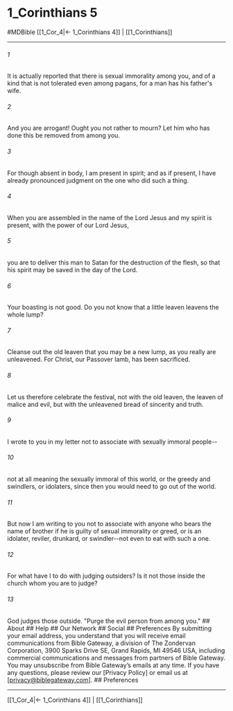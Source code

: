# 1_Corinthians 5
#MDBible
[[1_Cor_4|← 1_Corinthians 4]] | [[1_Corinthians]]

***






###### 1 


It is actually reported that there is sexual immorality among you, and of a kind that is not tolerated even among pagans, for a man has his father's wife. 





###### 2 


And you are arrogant! Ought you not rather to mourn? Let him who has done this be removed from among you. 





###### 3 


For though absent in body, I am present in spirit; and as if present, I have already pronounced judgment on the one who did such a thing. 





###### 4 


When you are assembled in the name of the Lord Jesus and my spirit is present, with the power of our Lord Jesus, 





###### 5 


you are to deliver this man to Satan for the destruction of the flesh, so that his spirit may be saved in the day of the Lord. 





###### 6 


Your boasting is not good. Do you not know that a little leaven leavens the whole lump? 





###### 7 


Cleanse out the old leaven that you may be a new lump, as you really are unleavened. For Christ, our Passover lamb, has been sacrificed. 





###### 8 


Let us therefore celebrate the festival, not with the old leaven, the leaven of malice and evil, but with the unleavened bread of sincerity and truth. 





###### 9 


I wrote to you in my letter not to associate with sexually immoral people-- 





###### 10 


not at all meaning the sexually immoral of this world, or the greedy and swindlers, or idolaters, since then you would need to go out of the world. 





###### 11 


But now I am writing to you not to associate with anyone who bears the name of brother if he is guilty of sexual immorality or greed, or is an idolater, reviler, drunkard, or swindler--not even to eat with such a one. 





###### 12 


For what have I to do with judging outsiders? Is it not those inside the church whom you are to judge? 





###### 13 


God judges those outside. "Purge the evil person from among you." ## About ## Help ## Our Network ## Social ## Preferences By submitting your email address, you understand that you will receive email communications from Bible Gateway, a division of The Zondervan Corporation, 3900 Sparks Drive SE, Grand Rapids, MI 49546 USA, including commercial communications and messages from partners of Bible Gateway. You may unsubscribe from Bible Gateway&rsquo;s emails at any time. If you have any questions, please review our [Privacy Policy] or email us at [privacy@biblegateway.com]. ## Preferences

***

[[1_Cor_4|← 1_Corinthians 4]] | [[1_Corinthians]]
